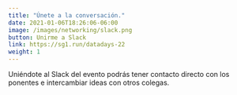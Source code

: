 ```yaml
---
title: "Únete a la conversación."
date: 2021-01-06T18:26:06-06:00
image: /images/networking/slack.png
button: Unirme a Slack
link: https://sg1.run/datadays-22
weight: 1
---
```


Uniéndote al Slack del evento podrás tener contacto directo con los ponentes e intercambiar ideas con otros colegas.